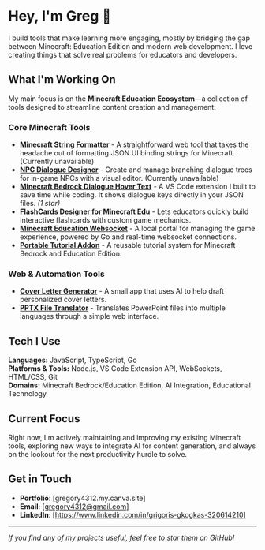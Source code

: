 # Hey, I'm Greg 👋

I build tools that make learning more engaging, mostly by bridging the gap between Minecraft: Education Edition and modern web development. I love creating things that solve real problems for educators and developers.

## What I'm Working On

My main focus is on the **Minecraft Education Ecosystem**—a collection of tools designed to streamline content creation and management:

### Core Minecraft Tools

*   **[Minecraft String Formatter](https://github.com/gregory4312/Minecraft-String-Formatter)** - A straightforward web tool that takes the headache out of formatting JSON UI binding strings for Minecraft. (Currently unavailable)
*   **[NPC Dialogue Designer](https://github.com/gregory4312/NPC-Dialogue-Designer)** - Create and manage branching dialogue trees for in-game NPCs with a visual editor. (Currently unavailable)
*   **[Minecraft Bedrock Dialogue Hover Text](https://github.com/gregory4312/Minecraft-Bedrock-Dialogue-Hover-Text)** - A VS Code extension I built to save time while coding. It shows dialogue keys directly in your JSON files. *(1 star)*
*   **[FlashCards Designer for Minecraft Edu](https://github.com/gregory4312/FlashCards-Designer-for-Minecraft-Edu)** - Lets educators quickly build interactive flashcards with custom game mechanics.
*   **[Minecraft Education Websocket](https://github.com/gregory4312/Minecraft-Education-Websocket)** - A local portal for managing the game experience, powered by Go and real-time websocket connections.
*   **[Portable Tutorial Addon](https://github.com/gregory4312/Portable-Tutorial-Addon)** - A reusable tutorial system for Minecraft Bedrock and Education Edition.

### Web & Automation Tools

*   **[Cover Letter Generator](https://github.com/gregory4312/Cover-Letter-Generator)** - A small app that uses AI to help draft personalized cover letters.
*   **[PPTX File Translator](https://github.com/gregory4312/pptx-file-Translator)** - Translates PowerPoint files into multiple languages through a simple web interface.

## Tech I Use

**Languages:** JavaScript, TypeScript, Go  
**Platforms & Tools:** Node.js, VS Code Extension API, WebSockets, HTML/CSS, Git  
**Domains:** Minecraft Bedrock/Education Edition, AI Integration, Educational Technology

## Current Focus

Right now, I'm actively maintaining and improving my existing Minecraft tools, exploring new ways to integrate AI for content generation, and always on the lookout for the next productivity hurdle to solve.

## Get in Touch

*   **Portfolio**: [gregory4312.my.canva.site]
*   **Email**: [gregory4312@gmail.com]
*   **LinkedIn**: [https://www.linkedin.com/in/grigoris-gkogkas-320614210]

---

*If you find any of my projects useful, feel free to star them on GitHub!*
